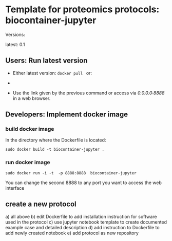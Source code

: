 

# Template for proteomics protocols: biocontainer-jupyter
Versions:

latest: 0.1


## Users: Run latest version
- Either latest version: 
```docker pull ```
or: 


- 
- Use the link given by the previous command or access via _0.0.0.0:8888_ in a web browser.


## Developers: Implement docker image 

### build docker image
In the directory where the Dockerfile is located:

`sudo docker build -t biocontainer-jupyter .`

### run docker image
`sudo docker run -i -t  -p 8888:8888  biocontainer-jupyter`

You can change the second 8888 to any port you want to access the web interface


## create a new protocol

a) all above
b) edit Dockerfile to add installation instruction for software used in the protocol
c) use jupyter notebook template to create documented example case and detailed description
d) add instruction to Dockerfile to add newly created notebook
e) add protocol as new repository
